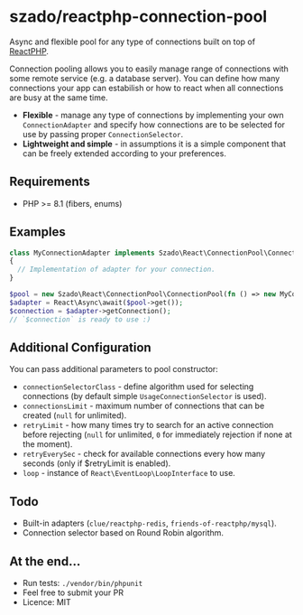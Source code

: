 # szado/reactphp-connection-pool

Async and flexible pool for any type of connections built on top of [ReactPHP](https://reactphp.org/).

Connection pooling allows you to easily manage range of connections with some remote service (e.g. a database server). You can define how many connections your app can estabilish or how to react when all connections are busy at the same time.

- **Flexible** - manage any type of connections by implementing your own `ConnectionAdapter` and specify how connections are to be selected for use by passing proper `ConnectionSelector`.
- **Lightweight and simple** - in assumptions it is a simple component that can be freely extended according to your preferences.

## Requirements

- PHP >= 8.1 (fibers, enums)

## Examples

```php
class MyConnectionAdapter implements Szado\React\ConnectionPool\ConnectionAdapters\ConnectionAdapterInterface
{
  // Implementation of adapter for your connection.
}

$pool = new Szado\React\ConnectionPool\ConnectionPool(fn () => new MyConnectionAdapter());
$adapter = React\Async\await($pool->get());
$connection = $adapter->getConnection();
// `$connection` is ready to use :)
```

## Additional Configuration

You can pass additional parameters to pool constructor:

- `connectionSelectorClass` - define algorithm used for selecting connections (by default simple `UsageConnectionSelector` is used).
- `connectionsLimit` - maximum number of connections that can be created (`null` for unlimited).
- `retryLimit` - how many times try to search for an active connection before rejecting (`null` for unlimited, `0` for immediately rejection if none at the moment).
- `retryEverySec` - check for available connections every how many seconds (only if $retryLimit is enabled).
- `loop` - instance of `React\EventLoop\LoopInterface` to use.

## Todo
- Built-in adapters (`clue/reactphp-redis`, `friends-of-reactphp/mysql`).
- Connection selector based on Round Robin algorithm.

## At the end...
- Run tests: `./vendor/bin/phpunit`
- Feel free to submit your PR
- Licence: MIT
